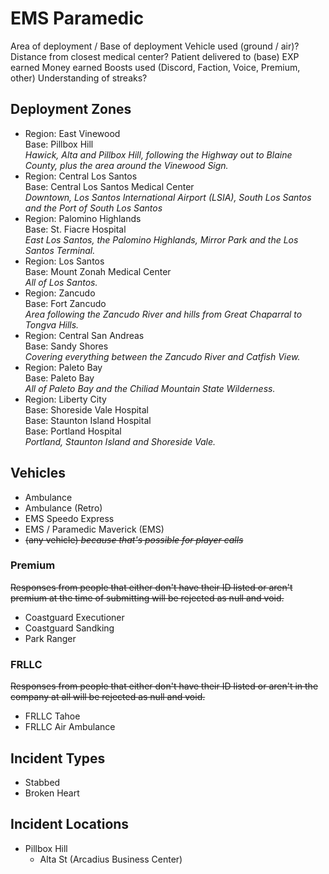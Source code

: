 # EMS Paramedic

Area of deployment / Base of deployment
Vehicle used (ground / air)?
Distance from closest medical center?
Patient delivered to (base)
EXP earned
Money earned
Boosts used (Discord, Faction, Voice, Premium, other)
Understanding of streaks?

## Deployment Zones

- Region: East Vinewood  
  Base: Pillbox Hill  
  *Hawick, Alta and Pillbox Hill, following the Highway out to Blaine County, plus the area around the Vinewood Sign.*  
- Region: Central Los Santos  
  Base: Central Los Santos Medical Center  
  *Downtown, Los Santos International Airport (LSIA), South Los Santos and the Port of South Los Santos*  
- Region: Palomino Highlands  
  Base: St. Fiacre Hospital  
  *East Los Santos, the Palomino Highlands, Mirror Park and the Los Santos Terminal.*  
- Region: Los Santos  
  Base: Mount Zonah Medical Center  
  *All of Los Santos.*  
- Region: Zancudo  
  Base: Fort Zancudo  
  *Area following the Zancudo River and hills from Great Chaparral to Tongva Hills.*  
- Region: Central San Andreas  
  Base: Sandy Shores  
  *Covering everything between the Zancudo River and Catfish View.*  
- Region: Paleto Bay  
  Base: Paleto Bay  
  *All of Paleto Bay and the Chiliad Mountain State Wilderness.*  
- Region: Liberty City  
  Base: Shoreside Vale Hospital  
  Base: Staunton Island Hospital  
  Base: Portland Hospital  
  *Portland, Staunton Island and Shoreside Vale.*  

## Vehicles

- Ambulance
- Ambulance (Retro)
- EMS Speedo Express
- EMS / Paramedic Maverick (EMS)
- ~~(any vehicle) *because that's possible for player calls*~~

### Premium

~~Responses from people that either don't have their ID listed or aren't premium at the time of submitting will be rejected as null and void.~~

- Coastguard Executioner
- Coastguard Sandking
- Park Ranger

### FRLLC

~~Responses from people that either don't have their ID listed or aren't in the company at all will be rejected as null and void.~~

- FRLLC Tahoe
- FRLLC Air Ambulance

## Incident Types

- Stabbed
- Broken Heart

## Incident Locations

- Pillbox Hill
  - Alta St (Arcadius Business Center)